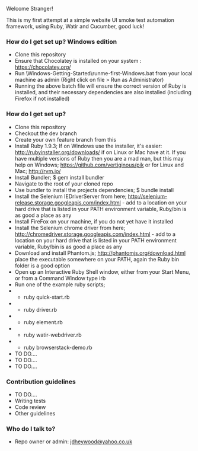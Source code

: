 Welcome Stranger!

This is my first attempt at a simple website UI smoke test automation framework, using Ruby, Watir and Cucumber, good luck!

### How do I get set up? Windows edition ###
* Clone this repository
* Ensure that Chocolatey is installed on your system : https://chocolatey.org/
* Run \Windows-Getting-Started\runme-first-Windows.bat from your local machine as admin (Right click on file > Run as Administrator)
* Running the above batch file will ensure the correct version of Ruby is installed, and their necessary dependencies are also installed (including Firefox if not installed)

### How do I get set up? ###

* Clone this repository
* Checkout the dev branch
* Create your own feature branch from this
* Install Ruby 1.9.3; If on Windows use the installer, it's easier: http://rubyinstaller.org/downloads/ if on Linux or Mac have at it. If you have multiple versions of Ruby then you are a mad man, but this may help on Windows; https://github.com/vertiginous/pik or for Linux and Mac; http://rvm.io/
* Install Bundler; $ gem install bundler
* Navigate to the root of your cloned repo
* Use bundler to install the projects dependencies; $ bundle install
* Install the Selenium IEDriverServer from here; http://selenium-release.storage.googleapis.com/index.html - add to a location on your hard drive that is listed in your PATH environment variable, Ruby<version>/bin is as good a place as any
* Install FireFox on your machine, if you do not yet have it installed
* Install the Selenium chrome driver from here; http://chromedriver.storage.googleapis.com/index.html - add to a location on your hard drive that is listed in your PATH environment variable, Ruby<version>/bin is as good a place as any
* Download and install Phantom.js; http://phantomjs.org/download.html place the executable somewhere on your PATH, again the Ruby bin folder is a good option
* Open up an Interactive Ruby Shell window, either from your Start Menu, or from a Command Window type irb
* Run one of the example ruby scripts; 
* * ruby quick-start.rb
* * ruby driver.rb
* * ruby element.rb
* * ruby watir-webdriver.rb
* * ruby browserstack-demo.rb
* TO DO....
* TO DO....
* TO DO....


### Contribution guidelines ###

* TO DO....
* Writing tests
* Code review
* Other guidelines

### Who do I talk to? ###

* Repo owner or admin: jdheywood@yahoo.co.uk